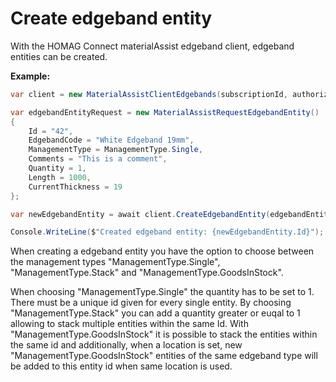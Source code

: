 # Create edgeband entity

With the HOMAG Connect materialAssist edgeband client, edgeband entities can be created. 

<strong>Example:</strong>

```csharp
var client = new MaterialAssistClientEdgebands(subscriptionId, authorizationKey);

var edgebandEntityRequest = new MaterialAssistRequestEdgebandEntity()
{
    Id = "42",
    EdgebandCode = "White Edgeband 19mm",
    ManagementType = ManagementType.Single,
    Comments = "This is a comment",
    Quantity = 1,
    Length = 1000,
    CurrentThickness = 19
};

var newEdgebandEntity = await client.CreateEdgebandEntity(edgebandEntityRequest);

Console.WriteLine($"Created edgeband entity: {newEdgebandEntity.Id}");
```
When creating a edgeband entity you have the option to choose between the management types "ManagementType.Single", "ManagementType.Stack" and "ManagementType.GoodsInStock". 

When choosing "ManagementType.Single" the quantity has to be set to 1. There must be a unique id given for every single entity. 
By choosing "ManagementType.Stack" you can add a quantity greater or euqal to 1 allowing to stack multiple entities within the same Id.
With "ManagementType.GoodsInStock" it is possible to stack the entities within the same id and additionally, when a location is set, new "ManagementType.GoodsInStock" entities of the same edgeband type will be added to this entity id when same location is used.
